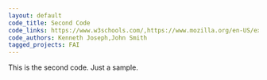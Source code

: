 ```yaml
---
layout: default
code_title: Second Code
code_links: https://www.w3schools.com/,https://www.mozilla.org/en-US/exp/
code_authors: Kenneth Joseph,John Smith
tagged_projects: FAI
---
```

This is the second code. Just a sample.

